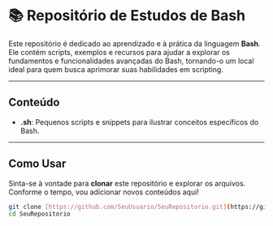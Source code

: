 # 📚 Repositório de Estudos de Bash

Este repositório é dedicado ao aprendizado e à prática da linguagem **Bash**. Ele contém scripts, exemplos e recursos para ajudar a explorar os fundamentos e funcionalidades avançadas do Bash, tornando-o um local ideal para quem busca aprimorar suas habilidades em scripting.

---

## Conteúdo

* **<assunto>.sh**: Pequenos scripts e snippets para ilustrar conceitos específicos do Bash.

---

## Como Usar

Sinta-se à vontade para **clonar** este repositório e explorar os arquivos.
Conforme o tempo, vou adicionar novos conteúdos aqui!

```bash
git clone [https://github.com/SeuUsuario/SeuRepositorio.git](https://github.com/SeuUsuario/SeuRepositorio.git)
cd SeuRepositorio
